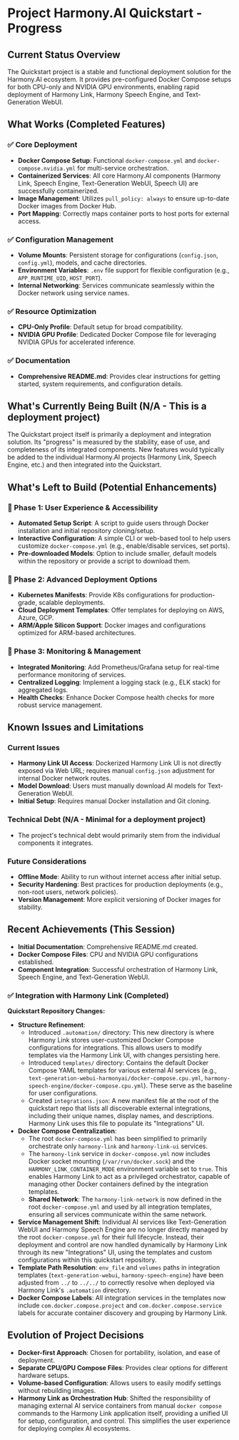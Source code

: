 # Project Harmony.AI Quickstart - Progress

## Current Status Overview
The Quickstart project is a stable and functional deployment solution for the Harmony.AI ecosystem. It provides pre-configured Docker Compose setups for both CPU-only and NVIDIA GPU environments, enabling rapid deployment of Harmony Link, Harmony Speech Engine, and Text-Generation WebUI.

## What Works (Completed Features)

### ✅ Core Deployment
- **Docker Compose Setup**: Functional `docker-compose.yml` and `docker-compose.nvidia.yml` for multi-service orchestration.
- **Containerized Services**: All core Harmony.AI components (Harmony Link, Speech Engine, Text-Generation WebUI, Speech UI) are successfully containerized.
- **Image Management**: Utilizes `pull_policy: always` to ensure up-to-date Docker images from Docker Hub.
- **Port Mapping**: Correctly maps container ports to host ports for external access.

### ✅ Configuration Management
- **Volume Mounts**: Persistent storage for configurations (`config.json`, `config.yml`), models, and cache directories.
- **Environment Variables**: `.env` file support for flexible configuration (e.g., `APP_RUNTIME_UID`, `HOST_PORT`).
- **Internal Networking**: Services communicate seamlessly within the Docker network using service names.

### ✅ Resource Optimization
- **CPU-Only Profile**: Default setup for broad compatibility.
- **NVIDIA GPU Profile**: Dedicated Docker Compose file for leveraging NVIDIA GPUs for accelerated inference.

### ✅ Documentation
- **Comprehensive README.md**: Provides clear instructions for getting started, system requirements, and configuration details.

## What's Currently Being Built (N/A - This is a deployment project)
The Quickstart project itself is primarily a deployment and integration solution. Its "progress" is measured by the stability, ease of use, and completeness of its integrated components. New features would typically be added to the individual Harmony.AI projects (Harmony Link, Speech Engine, etc.) and then integrated into the Quickstart.

## What's Left to Build (Potential Enhancements)

### 🎯 Phase 1: User Experience & Accessibility
- **Automated Setup Script**: A script to guide users through Docker installation and initial repository cloning/setup.
- **Interactive Configuration**: A simple CLI or web-based tool to help users customize `docker-compose.yml` (e.g., enable/disable services, set ports).
- **Pre-downloaded Models**: Option to include smaller, default models within the repository or provide a script to download them.

### 🎯 Phase 2: Advanced Deployment Options
- **Kubernetes Manifests**: Provide K8s configurations for production-grade, scalable deployments.
- **Cloud Deployment Templates**: Offer templates for deploying on AWS, Azure, GCP.
- **ARM/Apple Silicon Support**: Docker images and configurations optimized for ARM-based architectures.

### 🎯 Phase 3: Monitoring & Management
- **Integrated Monitoring**: Add Prometheus/Grafana setup for real-time performance monitoring of services.
- **Centralized Logging**: Implement a logging stack (e.g., ELK stack) for aggregated logs.
- **Health Checks**: Enhance Docker Compose health checks for more robust service management.

## Known Issues and Limitations

### Current Issues
- **Harmony Link UI Access**: Dockerized Harmony Link UI is not directly exposed via Web URL; requires manual `config.json` adjustment for internal Docker network routes.
- **Model Download**: Users must manually download AI models for Text-Generation WebUI.
- **Initial Setup**: Requires manual Docker installation and Git cloning.

### Technical Debt (N/A - Minimal for a deployment project)
- The project's technical debt would primarily stem from the individual components it integrates.

### Future Considerations
- **Offline Mode**: Ability to run without internet access after initial setup.
- **Security Hardening**: Best practices for production deployments (e.g., non-root users, network policies).
- **Version Management**: More explicit versioning of Docker images for stability.

## Recent Achievements (This Session)
- **Initial Documentation**: Comprehensive README.md created.
- **Docker Compose Files**: CPU and NVIDIA GPU configurations established.
- **Component Integration**: Successful orchestration of Harmony Link, Speech Engine, and Text-Generation WebUI.

### ✅ Integration with Harmony Link (Completed)

**Quickstart Repository Changes:**
- **Structure Refinement**:
    - Introduced `.automation/` directory: This new directory is where Harmony Link stores user-customized Docker Compose configurations for integrations. This allows users to modify templates via the Harmony Link UI, with changes persisting here.
    - Introduced `templates/` directory: Contains the default Docker Compose YAML templates for various external AI services (e.g., `text-generation-webui-harmonyai/docker-compose.cpu.yml`, `harmony-speech-engine/docker-compose.cpu.yml`). These serve as the baseline for user configurations.
    - Created `integrations.json`: A new manifest file at the root of the quickstart repo that lists all discoverable external integrations, including their unique names, display names, and descriptions. Harmony Link uses this file to populate its "Integrations" UI.
- **Docker Compose Centralization**:
    - The root `docker-compose.yml` has been simplified to primarily orchestrate only `harmony-link` and `harmony-link-ui` services.
    - The `harmony-link` service in `docker-compose.yml` now includes Docker socket mounting (`/var/run/docker.sock`) and the `HARMONY_LINK_CONTAINER_MODE` environment variable set to `true`. This enables Harmony Link to act as a privileged orchestrator, capable of managing other Docker containers defined by the integration templates.
    - **Shared Network**: The `harmony-link-network` is now defined in the root `docker-compose.yml` and used by all integration templates, ensuring all services communicate within the same network.
- **Service Management Shift**: Individual AI services like Text-Generation WebUI and Harmony Speech Engine are no longer directly managed by the root `docker-compose.yml` for their full lifecycle. Instead, their deployment and control are now handled dynamically by Harmony Link through its new "Integrations" UI, using the templates and custom configurations within this quickstart repository.
- **Template Path Resolution**: `env_file` and `volumes` paths in integration templates (`text-generation-webui`, `harmony-speech-engine`) have been adjusted from `../` to `../../` to correctly resolve when deployed via Harmony Link's `.automation` directory.
- **Docker Compose Labels**: All integration services in the templates now include `com.docker.compose.project` and `com.docker.compose.service` labels for accurate container discovery and grouping by Harmony Link.

## Evolution of Project Decisions
- **Docker-first Approach**: Chosen for portability, isolation, and ease of deployment.
- **Separate CPU/GPU Compose Files**: Provides clear options for different hardware setups.
- **Volume-based Configuration**: Allows users to easily modify settings without rebuilding images.
- **Harmony Link as Orchestration Hub**: Shifted the responsibility of managing external AI service containers from manual `docker compose` commands to the Harmony Link application itself, providing a unified UI for setup, configuration, and control. This simplifies the user experience for deploying complex AI ecosystems.
